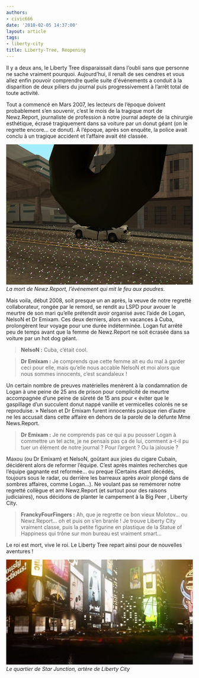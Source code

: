 ```yaml
---
authors:
- civic666
date: '2010-02-05 14:37:00'
layout: article
tags:
- liberty-city
title: Liberty-Tree, Reopening
---
```



Il y a deux ans, le Liberty Tree disparaissait dans l’oubli sans que personne ne sache vraiment pourquoi. Aujourd’hui, il renaît de ses cendres et vous allez enfin pouvoir comprendre quelle suite d'événements a conduit à la disparition de deux piliers du journal puis progressivement à l’arrêt total de toute activité.

Tout a commencé en Mars 2007, les lecteurs de l’époque doivent probablement s’en souvenir, c’est le mois de la tragique mort de Newz.Report, journaliste de profession à notre journal adepte de la chirurgie esthétique, écrasé tragiquement dans sa voiture par un donut géant (on le regrette encore… ce donut). À l’époque, après son enquête, la police avait conclu à un tragique accident et l’affaire avait été classée.

![La mort de Newz.Report, l’événement qui mit le feu aux poudres.](/content/images/2005/01/donut.jpg)
_La mort de Newz.Report, l’événement qui mit le feu aux poudres._

Mais voila, début 2008, soit presque un an après, la veuve de notre regretté collaborateur, rongée par le remord, se rendit au LSPD pour avouer le meurtre de son mari qu’elle prétendit avoir organisé avec l’aide de Logan, NelsoN et Dr Emixam. Ces deux derniers, alors en vacances à Cuba, prolongèrent leur voyage pour une durée indéterminée. Logan fut arrêté peu de temps avant que la femme de Newz.Report ne soit écrasée dans sa voiture par un hot dog géant.

> **NelsoN :** Cuba, c’était cool.

> **Dr Emixam :** Je comprends que cette femme ait eu du mal à garder ceci pour elle, mais qu’elle nous accable NelsoN et moi alors que nous sommes innocents, c’est scandaleux !

Un certain nombre de preuves matérielles menèrent à la condamnation de Logan à une peine de 25 ans de prison pour complicité de meurtre accompagnée d’une peine de sûreté de 15 ans pour « éviter que le gaspillage d’un succulent donut nappé vanille et vermicelles colorés ne se reproduise. » Nelson et Dr Emixam furent innocentés puisque rien d’autre ne les accusait dans cette affaire en dehors de la parole de la défunte Mme News.Report.

> **Dr Emixam :** Je ne comprends pas ce qui a pu pousser Logan à commettre un tel acte, je ne pensais pas ça de lui, comment a-t-il pu tuer un élément de notre journal ? Pour l’argent ? Ou la jalousie ?

Maxou (ou Dr Emixam) et NelsoN, goûtant aux joies du cigare Cubain, décidèrent alors de reformer l’équipe. C’est après maintes recherches que l’équipe gagnante est reformée… ou preque (Certains étant décédés, toujours sous le radar, ou derrière les barreaux après avoir plongé dans de sombres affaires, comme Logan…). Ne voulant pas se remémorer notre regretté collègue et ami Newz.Report (et surtout pour des raisons judiciaires), nous décidons de planter le campement à la Big Peer , Liberty City.

> **FranckyFourFingers :** Ah, que je regrette ce bon vieux Molotov… ou Newz.Report… oh et puis on s’en branle ! Je trouve Liberty City vraiment classe, puis la petite figurine en plastique de la Statue of Happiness qui trône sur mon bureau est vraiment smart…

Le roi est mort, vive le roi. Le Liberty Tree repart ainsi pour de nouvelles aventures !

![Le quartier de Star Junction, artère de Liberty City](/content/images/2016/06/Sans%20titre.png)
_Le quartier de Star Junction, artère de Liberty City_